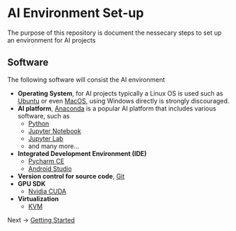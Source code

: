 # AI Environment Set-up

The purpose of this repository is document the nessecary steps to set up an environment for AI projects


## Software

The following software will consist the AI environment
* **Operating System**, for AI projects typically a Linux OS is used such as [Ubuntu](https://ubuntu.com/) or even [MacOS](https://www.apple.com/uk/macos/catalina/), using Windows directly is strongly discouraged.
* **AI platform**, [Anaconda](https://www.anaconda.com/) is a popular AI platform that includes various software, such as 
  * [Python](https://www.python.org/)
  * [Jupyter Notebook](https://jupyter.org/)
  * [Jupyter Lab](https://jupyterlab.readthedocs.io/en/stable/)
  * and many more...
* **Integrated Development Environment (IDE)** 
  * [Pycharm CE](https://www.jetbrains.com/pycharm/)
  * [Android Studio](https://developer.android.com/studio)
* **Version control for source code**, [Git](https://git-scm.com/)
* **GPU SDK**
  * [Nvidia CUDA](https://developer.nvidia.com/cuda-zone)
* **Virtualization**
  * [KVM](https://www.linux-kvm.org/page/Main_Page)

Next -> [Getting Started](./getting_started.md)
